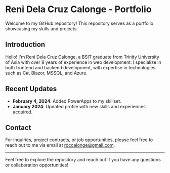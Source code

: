 # Reni Dela Cruz Calonge - Portfolio

Welcome to my GitHub repository! This repository serves as a portfolio showcasing my skills and projects.

## Introduction

Hello! I'm Reni Dela Cruz Calonge, a BSIT graduate from Trinity University of Asia with over 8 years of experience in web development. I specialize in both frontend and backend development, with expertise in technologies such as C#, Blazor, MSSQL, and Azure.

## Recent Updates

- **February 4, 2024**: Added PowerApps to my skillset.
- **January 2024**: Updated profile with new skills and experiences acquired.

## Contact

For inquiries, project contracts, or job opportunities, please feel free to reach out to me via email at rdccalonge@gmail.com.

---

Feel free to explore the repository and reach out if you have any questions or collaboration opportunities!
